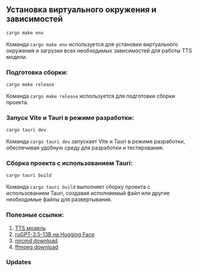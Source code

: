 ## Установка виртуального окружения и зависимостей

```bash
cargo make env
```

Команда `cargo make env` используется для установки виртуального окружения и загрузки всех необходимых зависимостей для работы TTS модели.

### Подготовка сборки:

```bash
cargo make release
```

Команда `cargo make release` используется для подготовки сборки проекта.

### Запуск Vite и Tauri в режиме разработки:

```bash
cargo tauri dev
```

Команда `cargo tauri dev` запускает Vite и Tauri в режиме разработки, обеспечивая удобную среду для разработки и тестирования.

### Сборка проекта с использованием Tauri:

```bash
cargo tauri build
```

Команда `cargo tauri build` выполняет сборку проекта с использованием Tauri, создавая исполняемый файл или другие необходимые файлы для развертывания.

### Полезные ссылки:

1. [TTS модель](https://github.com/zxcq544/russian_text_to_speech)
2. [ruGPT-3.5-13B на Hugging Face](https://huggingface.co/ai-forever/ruGPT-3.5-13B/tree/main)
3. [nircmd download](https://www.nirsoft.net/utils/nircmd.html)
4. [ffmpeg download](https://www.gyan.dev/ffmpeg/builds/)

### Updates
